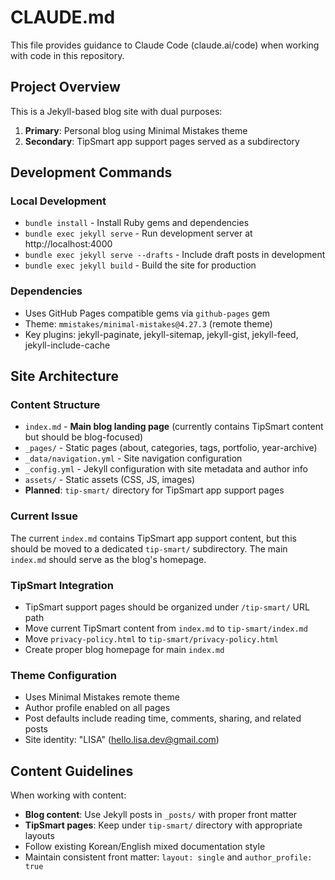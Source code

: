 # CLAUDE.md

This file provides guidance to Claude Code (claude.ai/code) when working with code in this repository.

## Project Overview

This is a Jekyll-based blog site with dual purposes:
1. **Primary**: Personal blog using Minimal Mistakes theme
2. **Secondary**: TipSmart app support pages served as a subdirectory

## Development Commands

### Local Development
- `bundle install` - Install Ruby gems and dependencies
- `bundle exec jekyll serve` - Run development server at http://localhost:4000
- `bundle exec jekyll serve --drafts` - Include draft posts in development
- `bundle exec jekyll build` - Build the site for production

### Dependencies
- Uses GitHub Pages compatible gems via `github-pages` gem
- Theme: `mmistakes/minimal-mistakes@4.27.3` (remote theme)
- Key plugins: jekyll-paginate, jekyll-sitemap, jekyll-gist, jekyll-feed, jekyll-include-cache

## Site Architecture

### Content Structure
- `index.md` - **Main blog landing page** (currently contains TipSmart content but should be blog-focused)
- `_pages/` - Static pages (about, categories, tags, portfolio, year-archive)
- `_data/navigation.yml` - Site navigation configuration
- `_config.yml` - Jekyll configuration with site metadata and author info
- `assets/` - Static assets (CSS, JS, images)
- **Planned**: `tip-smart/` directory for TipSmart app support pages

### Current Issue
The current `index.md` contains TipSmart app support content, but this should be moved to a dedicated `tip-smart/` subdirectory. The main `index.md` should serve as the blog's homepage.

### TipSmart Integration
- TipSmart support pages should be organized under `/tip-smart/` URL path
- Move current TipSmart content from `index.md` to `tip-smart/index.md`
- Move `privacy-policy.html` to `tip-smart/privacy-policy.html`
- Create proper blog homepage for main `index.md`

### Theme Configuration
- Uses Minimal Mistakes remote theme
- Author profile enabled on all pages
- Post defaults include reading time, comments, sharing, and related posts
- Site identity: "LISA" (hello.lisa.dev@gmail.com)

## Content Guidelines

When working with content:
- **Blog content**: Use Jekyll posts in `_posts/` with proper front matter
- **TipSmart pages**: Keep under `tip-smart/` directory with appropriate layouts
- Follow existing Korean/English mixed documentation style
- Maintain consistent front matter: `layout: single` and `author_profile: true`